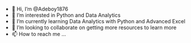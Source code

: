 - 👋 Hi, I’m @Adeboy1876
- 👀 I’m interested in Python and Data Analytics
- 🌱 I’m currently learning Data Analytics with Python and Advanced Excel
- 💞️ I’m looking to collaborate on getting more resources to learn more
- 📫 How to reach me ...

<!---
Adeboy1876/Adeboy1876 is a ✨ special ✨ repository because its `README.md` (this file) appears on your GitHub profile.
You can click the Preview link to take a look at your changes.
--->
